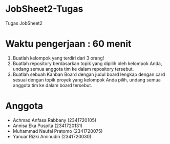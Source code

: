 # JobSheet2-Tugas
Tugas JobSheet2

# Waktu pengerjaan : 60 menit
1. Buatlah kelompok yang terdiri dari 3 orang!
2. Buatlah repository berdasarkan topik yang dipilih oleh kelompok Anda, undang
semua anggota tim ke dalam repository tersebut.
3. Buatlah sebuah Kanban Board dengan judul board lengkap dengan card sesuai
dengan topik proyek yang kelompok Anda pilih, undang semua anggota tim ke dalam
board tersebut.

# Anggota
- Achmad Anfasa Rabbany (2341720105)
- Annisa Eka Puspita (2341720131)
- Muhammad Naufal Pratomo (2341720075)
- Yanuar Rizki Aminudin (2341720030)
